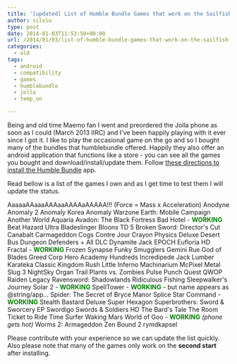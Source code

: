 ```yaml
---
title: '[updated] List of Humble Bundle Games that work on the Sailfish OS Jolla Phone'
author: silviu
type: post
date: 2014-01-03T11:53:50+00:00
url: /2014/01/03/list-of-humble-bundle-games-that-work-on-the-sailfish-os-jolla-phone/
categories:
  - old
tags:
  - android
  - compatibility
  - games
  - humblebundle
  - jolla
  - temp_on

---
```

Being and old time Maemo fan I went and preordered the Jolla phone as soon as I could (March 2013 IIRC) and I've been happily playing with it ever since I got it. I like to play the occasional game on the go and so I bought many of the bundles that humblebundle offered. Happily they also offer an android application that functions like a store - you can see all the games you bought and download/install/update them. Follow [these directions to install the Humble Bundle][1] app.

Read bellow is a list of the games I own and as I get time to test them I will update the status.

<!--more-->

AaaaaAAaaaAAAaaAAAAaAAAAA!!! (Force = Mass x Acceleration)
Anodyne
Anomaly 2
Anomaly Korea
Anomaly Warzone Earth: Mobile Campaign
Another World
Aquaria
Avadon: The Black Fortress
Bad Hotel - **<span style="color: #008000">WORKING</span>**
Beat Hazard Ultra
Bladeslinger
Bloons TD 5
Broken Sword: Director's Cut
Canabalt
Carmageddon
Cogs
Contre Jour
Crayon Physics Deluxe
Desert Bus
Dungeon Defenders + All DLC
Dynamite Jack
EPOCH
Eufloria HD
Fractal - **<span style="color: #008000">WORKING</span>**
Frozen Synapse
Funky Smugglers
Gemini Rue
God of Blades
Greed Corp
Hero Academy
Hundreds
Incredipede
Jack Lumber
Karateka Classic
Kingdom Rush
Little Inferno
Machinarium
McPixel
Metal Slug 3
NightSky
Organ Trail
Plants vs. Zombies
Pulse
Punch Quest
QWOP
Raiden Legacy
Ravensword: Shadowlands
Ridiculous Fishing
Sleepwalker's Journey
Solar 2 - **<span style="color: #008000">WORKING</span>**
SpellTower - **<span style="color: #008000">WORKING</span>** - but name appears as @string/app...
Spider: The Secret of Bryce Manor
Splice
Star Command - **<span style="color: #008000">WORKING</span>**
Stealth Bastard Deluxe
Super Hexagon
Superbrothers: Sword & Sworcery EP
Swordigo
Swords & Soldiers HD
The Bard's Tale
The Room
Ticket to Ride
Time Surfer
Waking Mars
World of Goo - **<span style="color: #008000">WORKING</span>** _(phone gets hot)_
Worms 2: Armageddon
Zen Bound 2
rymdkapsel

Please contribute with your experience so we can update the list quickly. Also please note that many of the games only work on the **second start** after installing.

 [1]: http://www.humblebundle.com/app